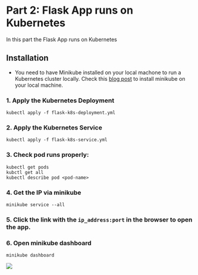 # Part 2: Flask App runs on Kubernetes

In this part the Flask App runs on Kubernetes

## Installation

- You need to have Minikube installed on your local machone to run a Kubernetes cluster locally. Check this [blog post](https://medium.com/gitconnected/getting-started-with-minikube-as-your-local-kubernetes-cluster-cfebf87abc39) to install minikube on your local machine.

### 1. Apply the Kubernetes Deployment
```
kubectl apply -f flask-k8s-deployment.yml
```

### 2. Apply the Kubernetes Service
```
kubectl apply -f flask-k8s-service.yml
```

### 3. Check pod runs properly:
```
kubectl get pods
kubctl get all
kubectl describe pod <pod-name>
```

### 4. Get the IP via minikube
```
minikube service --all
```

### 5. Click the link with the `ip_address:port` in the browser to open the app.

### 6. Open minikube dashboard
```
minikube dashboard
```
![](https://github.com/randiltennakoon/flask_k8s/blob/run_on_kubernetes/kubernetes_dashboard.png?raw=true)








